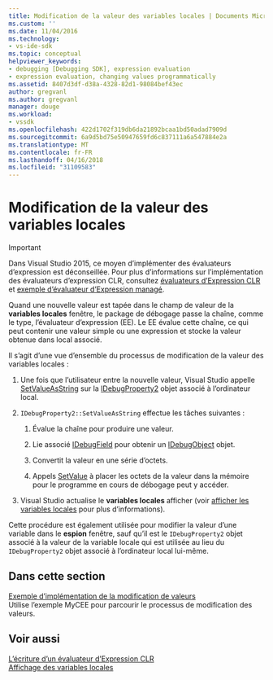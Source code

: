 ```yaml
---
title: Modification de la valeur des variables locales | Documents Microsoft
ms.custom: ''
ms.date: 11/04/2016
ms.technology:
- vs-ide-sdk
ms.topic: conceptual
helpviewer_keywords:
- debugging [Debugging SDK], expression evaluation
- expression evaluation, changing values programmatically
ms.assetid: 8407d3df-d38a-4328-82d1-98084bef43ec
author: gregvanl
ms.author: gregvanl
manager: douge
ms.workload:
- vssdk
ms.openlocfilehash: 422d1702f319db6da21892bcaa1bd50adad7909d
ms.sourcegitcommit: 6a9d5bd75e50947659fd6c837111a6a547884e2a
ms.translationtype: MT
ms.contentlocale: fr-FR
ms.lasthandoff: 04/16/2018
ms.locfileid: "31109583"
---
```

# <a name="changing-the-value-of-a-local"></a>Modification de la valeur des variables locales
> [!IMPORTANT]
>  Dans Visual Studio 2015, ce moyen d’implémenter des évaluateurs d’expression est déconseillée. Pour plus d’informations sur l’implémentation des évaluateurs d’expression CLR, consultez [évaluateurs d’Expression CLR](https://github.com/Microsoft/ConcordExtensibilitySamples/wiki/CLR-Expression-Evaluators) et [exemple d’évaluateur d’Expression managé](https://github.com/Microsoft/ConcordExtensibilitySamples/wiki/Managed-Expression-Evaluator-Sample).  
  
 Quand une nouvelle valeur est tapée dans le champ de valeur de la **variables locales** fenêtre, le package de débogage passe la chaîne, comme le type, l’évaluateur d’expression (EE). Le EE évalue cette chaîne, ce qui peut contenir une valeur simple ou une expression et stocke la valeur obtenue dans local associé.  
  
 Il s’agit d’une vue d’ensemble du processus de modification de la valeur des variables locales :  
  
1.  Une fois que l’utilisateur entre la nouvelle valeur, Visual Studio appelle [SetValueAsString](../../extensibility/debugger/reference/idebugproperty2-setvalueasstring.md) sur la [IDebugProperty2](../../extensibility/debugger/reference/idebugproperty2.md) objet associé à l’ordinateur local.  
  
2.  `IDebugProperty2::SetValueAsString` effectue les tâches suivantes :  
  
    1.  Évalue la chaîne pour produire une valeur.  
  
    2.  Lie associé [IDebugField](../../extensibility/debugger/reference/idebugfield.md) pour obtenir un [IDebugObject](../../extensibility/debugger/reference/idebugobject.md) objet.  
  
    3.  Convertit la valeur en une série d’octets.  
  
    4.  Appels [SetValue](../../extensibility/debugger/reference/idebugobject-setvalue.md) à placer les octets de la valeur dans la mémoire pour le programme en cours de débogage peut y accéder.  
  
3.  Visual Studio actualise le **variables locales** afficher (voir [afficher les variables locales](../../extensibility/debugger/displaying-locals.md) pour plus d’informations).  
  
 Cette procédure est également utilisée pour modifier la valeur d’une variable dans le **espion** fenêtre, sauf qu’il est le `IDebugProperty2` objet associé à la valeur de la variable locale qui est utilisée au lieu du `IDebugProperty2` objet associé à l’ordinateur local lui-même.  
  
## <a name="in-this-section"></a>Dans cette section  
 [Exemple d’implémentation de la modification de valeurs](../../extensibility/debugger/sample-implementation-of-changing-values.md)  
 Utilise l’exemple MyCEE pour parcourir le processus de modification des valeurs.  
  
## <a name="see-also"></a>Voir aussi  
 [L’écriture d’un évaluateur d’Expression CLR](../../extensibility/debugger/writing-a-common-language-runtime-expression-evaluator.md)   
 [Affichage des variables locales](../../extensibility/debugger/displaying-locals.md)